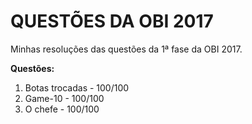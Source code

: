 <h1> QUESTÕES DA OBI 2017 </h1>

Minhas resoluções das questões da 1ª fase da OBI 2017.

<b> Questões: </b>

<ol>
  <li>Botas trocadas - 100/100</li>
  <li>Game-10 - 100/100</li>
  <li>O chefe - 100/100</li>
<ol>
